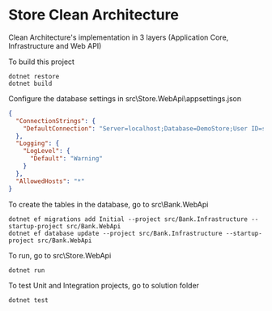 # Store Clean Architecture
Clean Architecture's implementation in 3 layers (Application Core, Infrastructure and Web API)

To build this project
```
dotnet restore
dotnet build
```

Configure the database settings in src\Store.WebApi\appsettings.json

```json
{
  "ConnectionStrings": {
    "DefaultConnection": "Server=localhost;Database=DemoStore;User ID=sa;Password=coronadoserver2018;Trusted_Connection=True;"
  },
  "Logging": {
    "LogLevel": {
      "Default": "Warning"
    }
  },
  "AllowedHosts": "*"
}
```

To create the tables in the database, go to src\Bank.WebApi
```
dotnet ef migrations add Initial --project src/Bank.Infrastructure --startup-project src/Bank.WebApi
dotnet ef database update --project src/Bank.Infrastructure --startup-project src/Bank.WebApi
```

To run, go to src\Store.WebApi
```
dotnet run
```

To test Unit and Integration projects, go to solution folder
```
dotnet test
```
